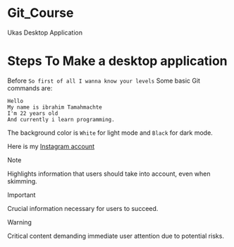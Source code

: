 # Git_Course
Ukas Desktop Application


# Steps To Make a desktop application

Before `So first of all I wanna know your levels`
Some basic Git commands are:

```
Hello
My name is ibrahim Tamahmachte
I'm 22 years old
And currently i learn programming.
```

The background color is `White` for light mode and `Black` for dark mode.

Here is my [Instagram account](https://www.instagram.com/)

> [!NOTE]
> Highlights information that users should take into account, even when skimming.

> [!IMPORTANT]
> Crucial information necessary for users to succeed.

> [!WARNING]
> Critical content demanding immediate user attention due to potential risks.
